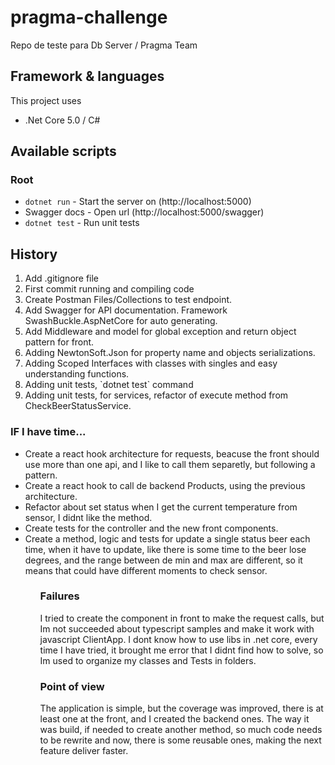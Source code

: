 # pragma-challenge
Repo de teste para Db Server / Pragma Team

## Framework & languages
This project uses
* .Net Core 5.0 / C#
## Available scripts

### Root
- `dotnet run` - Start the server on (http://localhost:5000)
- Swagger docs - Open url (http://localhost:5000/swagger)
- `dotnet test` - Run unit tests

## History
<ol>
    <li>Add .gitignore file</li>
    <li>First commit running and compiling code</li>
    <li>Create Postman Files/Collections to test endpoint.</li>
    <li>Add Swagger for API documentation. Framework SwashBuckle.AspNetCore for auto generating.</li>
    <li>Add Middleware and model for global exception and return object pattern for front.</li>
    <li>Adding NewtonSoft.Json for property name and objects serializations.</li>
    <li>Adding Scoped Interfaces with classes with singles and easy understanding functions.</li>
    <li>Adding unit tests, `dotnet test` command</li>
    <li>Adding unit tests, for services, refactor of execute method from CheckBeerStatusService.</li>
</ol>

### IF I have time...
<ul>
    <li>Create a react hook architecture for requests, beacuse the front should use more than one api, and I like to call them separetly, but following a pattern.</li>
    <li>Create a react hook to call de backend Products, using the previous architecture.</li>
    <li>Refactor about set status when I get the current temperature from sensor, I didnt like the method.</li>
    <li>Create tests for the controller and the new front components.</li>
    <li>Create a method, logic and tests for update a single status beer each time, when it have to update, like there is some time to the beer lose degrees, and the range between de min and max are different, so it means that could have different moments to check sensor.</li>
<ul>

### Failures
I tried to create the component in front to make the request calls, but Im not succeeded about typescript samples and make it work with javascript ClientApp.
I dont know how to use libs in .net core, every time I have tried, it brought me error that I didnt find how to solve, so Im used to organize my classes and Tests in folders.

### Point of view
The application is simple, but the coverage was improved, there is at least one at the front, and I created the backend ones. The way it was build, if needed to create another method, so much code needs to be rewrite and now, there is some reusable ones, making the next feature deliver faster.